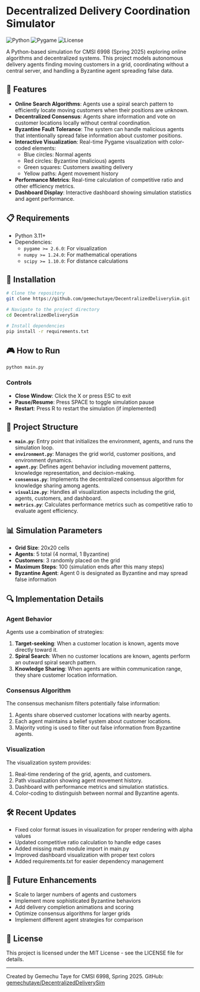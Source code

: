 # Decentralized Delivery Coordination Simulator

![Python](https://img.shields.io/badge/Python-3.11+-blue.svg)
![Pygame](https://img.shields.io/badge/Pygame-2.6.1-green.svg)
![License](https://img.shields.io/badge/License-MIT-yellow.svg)

A Python-based simulation for CMSI 6998 (Spring 2025) exploring online algorithms and decentralized systems. This project models autonomous delivery agents finding moving customers in a grid, coordinating without a central server, and handling a Byzantine agent spreading false data.

## 🚀 Features

- **Online Search Algorithms**: Agents use a spiral search pattern to efficiently locate moving customers when their positions are unknown.
- **Decentralized Consensus**: Agents share information and vote on customer locations locally without central coordination.
- **Byzantine Fault Tolerance**: The system can handle malicious agents that intentionally spread false information about customer positions.
- **Interactive Visualization**: Real-time Pygame visualization with color-coded elements:
  - Blue circles: Normal agents
  - Red circles: Byzantine (malicious) agents
  - Green squares: Customers awaiting delivery
  - Yellow paths: Agent movement history
- **Performance Metrics**: Real-time calculation of competitive ratio and other efficiency metrics.
- **Dashboard Display**: Interactive dashboard showing simulation statistics and agent performance.

## 📋 Requirements

- Python 3.11+
- Dependencies:
  - `pygame >= 2.6.0`: For visualization
  - `numpy >= 1.24.0`: For mathematical operations
  - `scipy >= 1.10.0`: For distance calculations

## 🔧 Installation

```bash
# Clone the repository
git clone https://github.com/gemechutaye/DecentralizedDeliverySim.git

# Navigate to the project directory
cd DecentralizedDeliverySim

# Install dependencies
pip install -r requirements.txt
```

## 🎮 How to Run

```bash
python main.py
```

### Controls
- **Close Window**: Click the X or press ESC to exit
- **Pause/Resume**: Press SPACE to toggle simulation pause
- **Restart**: Press R to restart the simulation (if implemented)

## 🧩 Project Structure

- **`main.py`**: Entry point that initializes the environment, agents, and runs the simulation loop.
- **`environment.py`**: Manages the grid world, customer positions, and environment dynamics.
- **`agent.py`**: Defines agent behavior including movement patterns, knowledge representation, and decision-making.
- **`consensus.py`**: Implements the decentralized consensus algorithm for knowledge sharing among agents.
- **`visualize.py`**: Handles all visualization aspects including the grid, agents, customers, and dashboard.
- **`metrics.py`**: Calculates performance metrics such as competitive ratio to evaluate agent efficiency.

## 📊 Simulation Parameters

- **Grid Size**: 20x20 cells
- **Agents**: 5 total (4 normal, 1 Byzantine)
- **Customers**: 3 randomly placed on the grid
- **Maximum Steps**: 100 (simulation ends after this many steps)
- **Byzantine Agent**: Agent 0 is designated as Byzantine and may spread false information

## 🔍 Implementation Details

### Agent Behavior
Agents use a combination of strategies:
1. **Target-seeking**: When a customer location is known, agents move directly toward it.
2. **Spiral Search**: When no customer locations are known, agents perform an outward spiral search pattern.
3. **Knowledge Sharing**: When agents are within communication range, they share customer location information.

### Consensus Algorithm
The consensus mechanism filters potentially false information:
1. Agents share observed customer locations with nearby agents.
2. Each agent maintains a belief system about customer locations.
3. Majority voting is used to filter out false information from Byzantine agents.

### Visualization
The visualization system provides:
1. Real-time rendering of the grid, agents, and customers.
2. Path visualization showing agent movement history.
3. Dashboard with performance metrics and simulation statistics.
4. Color-coding to distinguish between normal and Byzantine agents.

## 🛠️ Recent Updates

- Fixed color format issues in visualization for proper rendering with alpha values
- Updated competitive ratio calculation to handle edge cases
- Added missing math module import in main.py
- Improved dashboard visualization with proper text colors
- Added requirements.txt for easier dependency management

## 🔮 Future Enhancements

- Scale to larger numbers of agents and customers
- Implement more sophisticated Byzantine behaviors
- Add delivery completion animations and scoring
- Optimize consensus algorithms for larger grids
- Implement different agent strategies for comparison

## 📄 License

This project is licensed under the MIT License - see the LICENSE file for details.

---

Created by Gemechu Taye for CMSI 6998, Spring 2025.
GitHub: [gemechutaye/DecentralizedDeliverySim](https://github.com/gemechutaye/DecentralizedDeliverySim)